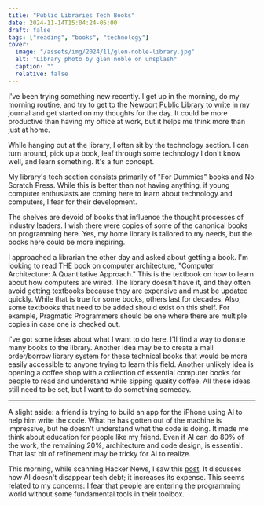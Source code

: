 ```yaml
---
title: "Public Libraries Tech Books"
date: 2024-11-14T15:04:24-05:00
draft: false
tags: ["reading", "books", "technology"]
cover:
  image: "/assets/img/2024/11/glen-noble-library.jpg"
  alt: "Library photo by glen noble on unsplash"
  caption: ""
  relative: false
---
```


I've been trying something new recently. I get up in the morning, do my morning routine, and try to get to the [Newport Public Library](https://newportlibraryri.org) to write in my journal and get started on my thoughts for the day. It could be more productive than having my office at work, but it helps me think more than just at home.

While hanging out at the library, I often sit by the technology section. I can turn around, pick up a book, leaf through some technology I don't know well, and learn something. It's a fun concept.

My library's tech section consists primarily of "For Dummies" books and No Scratch Press. While this is better than not having anything, if young computer enthusiasts are coming here to learn about technology and computers, I fear for their development.

The shelves are devoid of books that influence the thought processes of industry leaders. I wish there were copies of some of the canonical books on programming here. Yes, my home library is tailored to my needs, but the books here could be more inspiring.

I approached a librarian the other day and asked about getting a book. I'm looking to read THE book on computer architecture, "Computer Architecture: A Quantitative Approach." This is the textbook on how to learn about how computers are wired. The library doesn't have it, and they often avoid getting textbooks because they are expensive and must be updated quickly. While that is true for some books, others last for decades. Also, some textbooks that need to be added should exist on this shelf. For example, Pragmatic Programmers should be one where there are multiple copies in case one is checked out.

I've got some ideas about what I want to do here. I'll find a way to donate many books to the library. Another idea may be to create a mail order/borrow library system for these technical books that would be more easily accessible to anyone trying to learn this field. Another unlikely idea is opening a coffee shop with a collection of essential computer books for people to read and understand while sipping quality coffee. All these ideas still need to be set, but I want to do something someday.

---

A slight aside: a friend is trying to build an app for the iPhone using AI to help him write the code. What he has gotten out of the machine is impressive, but he doesn't understand what the code is doing. It made me think about education for people like my friend. Even if AI can do 80% of the work, the remaining 20%, architecture and code design, is essential. That last bit of refinement may be tricky for AI to realize.

This morning, while scanning Hacker News, I saw this [post](https://www.gauge.sh/blog/ai-makes-tech-debt-more-expensive). It discusses how AI doesn't disappear tech debt; it increases its expense. This seems related to my concerns: I fear that people are entering the programming world without some fundamental tools in their toolbox.
